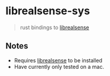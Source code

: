 # librealsense-sys
> rust bindings to [librealsense](https://github.com/IntelRealSense/librealsense)

## Notes
* Requires [librealsense](https://github.com/IntelRealSense/librealsense) to be installed
* Have currently only tested on a mac.
